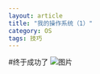 ```yaml
---
layout: article
title: "我的操作系统（1）"
category: OS
tags: 技巧 
---
```

#终于成功了
![图片](http://yuzibo.qiniudn.com/os-1.png)
